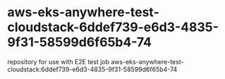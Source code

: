 # aws-eks-anywhere-test-cloudstack-6ddef739-e6d3-4835-9f31-58599d6f65b4-74
repository for use with E2E test job aws-eks-anywhere-test-cloudstack:6ddef739-e6d3-4835-9f31-58599d6f65b4-74
